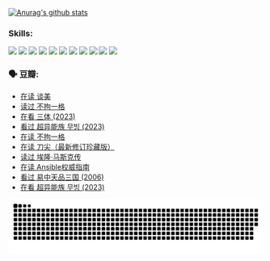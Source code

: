 
[![Anurag's github stats](https://github-readme-stats.vercel.app/api?username=w940853815)](https://github.com/anuraghazra/github-readme-stats)

### Skills:

<code><img height="32" src="https://cdn.jsdelivr.net/npm/simple-icons@v5/icons/python.svg"></code>
<code><img height="32" src="https://cdn.jsdelivr.net/npm/simple-icons@v5/icons/javascript.svg"></code>
<code><img height="32" src="https://cdn.jsdelivr.net/npm/simple-icons@v5/icons/django.svg"></code>
<code><img height="32" src="https://cdn.jsdelivr.net/npm/simple-icons@v5/icons/flask.svg"></code>
<code><img height="32" src="https://cdn.jsdelivr.net/npm/simple-icons@v5/icons/vuetify.svg"></code>
<code><img height="32" src="https://cdn.jsdelivr.net/npm/simple-icons@v5/icons/git.svg"></code>
<code><img height="32" src="https://cdn.jsdelivr.net/npm/simple-icons@v5/icons/docker.svg"></code>
<code><img height="32" src="https://cdn.jsdelivr.net/npm/simple-icons@v5/icons/postgresql.svg"></code>
<code><img height="32" src="https://cdn.jsdelivr.net/npm/simple-icons@v5/icons/elasticsearch.svg"></code>
<code><img height="32" src="https://cdn.jsdelivr.net/npm/simple-icons@v5/icons/macos.svg"></code>
<code><img height="32" src="https://cdn.jsdelivr.net/npm/simple-icons@v5/icons/linux.svg"></code>

### 🗣 豆瓣:

<!-- DOUBAN-ACTIVITIES:START -->
- [在读 谈美](https://www.douban.com/people/136069238/status/4560861771/?_i=11469783)
- [读过 不拘一格](https://www.douban.com/people/136069238/status/4560861445/?_i=11469783)
- [在看 三体‎ (2023)](https://www.douban.com/people/136069238/status/4558185093/?_i=11469783)
- [看过 超异能族 무빙‎ (2023)](https://www.douban.com/people/136069238/status/4556824186/?_i=11469783)
- [在读 不拘一格](https://www.douban.com/people/136069238/status/4541712161/?_i=11469783)
- [在读 刀尖（最新修订珍藏版）](https://www.douban.com/people/136069238/status/4541711339/?_i=11469783)
- [读过 埃隆·马斯克传](https://www.douban.com/people/136069238/status/4541710351/?_i=11469783)
- [在读 Ansible权威指南](https://www.douban.com/people/136069238/status/4539151450/?_i=11469783)
- [看过 易中天品三国‎ (2006)](https://www.douban.com/people/136069238/status/4529910812/?_i=11469783)
- [在看 超异能族 무빙‎ (2023)](https://www.douban.com/people/136069238/status/4527291077/?_i=11469783)
<!-- DOUBAN-ACTIVITIES:END -->


![Snake animation](https://raw.githubusercontent.com/w940853815/w940853815/output/github-contribution-grid-snake.svg)

<!--
**w940853815/w940853815** is a ✨ _special_ ✨ repository because its `README.md` (this file) appears on your GitHub profile.

Here are some ideas to get you started:

- 🔭 I’m currently working on ...
- 🌱 I’m currently learning ...
- 👯 I’m looking to collaborate on ...
- 🤔 I’m looking for help with ...
- 💬 Ask me about ...
- 📫 How to reach me: ...
- 😄 Pronouns: ...
- ⚡ Fun fact: ...
-->
